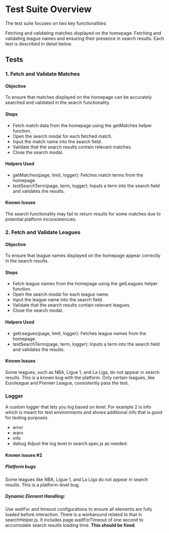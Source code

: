 # Test Suite Overview
The test suite focuses on two key functionalities:

Fetching and validating matches displayed on the homepage.
Fetching and validating league names and ensuring their presence in search results.
Each test is described in detail below.

## Tests
### 1. Fetch and Validate Matches
#### Objective
To ensure that matches displayed on the homepage can be accurately searched and validated in the search functionality.

#### Steps
- Fetch match data from the homepage using the getMatches helper function.
- Open the search modal for each fetched match.
- Input the match name into the search field.
- Validate that the search results contain relevant matches.
- Close the search modal.
#### Helpers Used
- getMatches(page, limit, logger): Fetches match terms from the homepage.
- testSearchTerm(page, term, logger): Inputs a term into the search field and validates the results.
#### Known Issues
The search functionality may fail to return results for some matches due to potential platform inconsistencies.

### 2. Fetch and Validate Leagues
#### Objective
To ensure that league names displayed on the homepage appear correctly in the search results.

#### Steps
- Fetch league names from the homepage using the getLeagues helper function.
- Open the search modal for each league name.
- Input the league name into the search field.
- Validate that the search results contain relevant leagues.
- Close the search modal.
#### Helpers Used
- getLeagues(page, limit, logger): Fetches league names from the homepage.
- testSearchTerm(page, term, logger): Inputs a term into the search field and validates the results.
#### Known Issues
Some leagues, such as NBA, Ligue 1, and La Liga, do not appear in search results. This is a known bug with the platform.
Only certain leagues, like Euroleague and Premier League, consistently pass the test.

### Logger
A custom logger that lets you log based on level. For example 2 is info which is meant for test environments and shows additional info that is good for testing purposes.

- error
- warn
- info
- debug
Adjust the log level in search.spec.js as needed:

#### Known issues #2
##### Platform bugs
Some leagues like NBA, Ligue 1, and La Liga do not appear in search results. This is a platform-level bug.

##### Dynamic Element Handling:

Use waitFor and timeout configurations to ensure all elements are fully loaded before interaction. There is a workaround related to that in searchHelper.js. It includes page.waitForTimeout of one second to accomodate search results loading time. __This should be fixed__.
